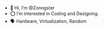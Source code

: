 - 👋 Hi, I’m @Zonngster
- ⭕ I’m interested in Coding and Designing.
- 🗣️ Hardware, Virtualization, Random
